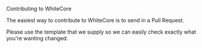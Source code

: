 Contributing to WhiteCore

The easiest way to contribute to WhiteCore is to send in a Pull Request. 

Please use the template that we supply so we can easily check exactly what you're wanting changed.
